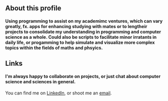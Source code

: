 ## About this profile
#### Using programming to assist on my academimc ventures, which can vary greatly, fx. apps for enhancing studying with mates or to lengtheir projects to consolidate my understanding in programming and computer science as a whole. Could also be scripts to facilitate minor irratants in daily life, or progamming to help simulate and visualize more complex topics within the fields of maths and phsyics. 

## Links

#### I'm always happy to collaborate on projects, or just chat about computer science and sciences in general. 
You can find me on [LinkedIn](https://www.linkedin.com/in/tern-folbaek-93a7b8224/), or shoot me an [email](mailto:tfolbaek@gmail.com).


